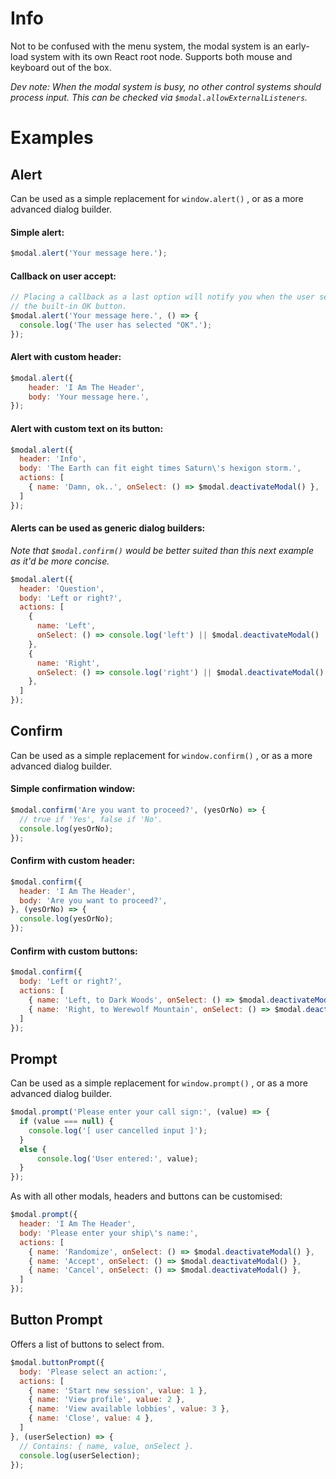 # Info

Not to be confused with the menu system, the modal system is an early-load
system with its own React root node. Supports both mouse and keyboard out of
the box.

_Dev note: When the modal system is busy, no other control systems should
process input. This can be checked via `$modal.allowExternalListeners`._

# Examples

## Alert

Can be used as a simple replacement for `window.alert()` , or as a more advanced dialog
builder.

#### Simple alert:
```javascript
$modal.alert('Your message here.');
```

#### Callback on user accept:
```javascript
// Placing a callback as a last option will notify you when the user selects
// the built-in OK button.
$modal.alert('Your message here.', () => {
  console.log('The user has selected "OK".');
});
```

#### Alert with custom header:
```javascript
$modal.alert({
    header: 'I Am The Header',
    body: 'Your message here.',
});
```

#### Alert with custom text on its button:
```javascript
$modal.alert({
  header: 'Info',
  body: 'The Earth can fit eight times Saturn\'s hexigon storm.',
  actions: [ 
    { name: 'Damn, ok..', onSelect: () => $modal.deactivateModal() },
  ]
});
```

#### Alerts can be used as generic dialog builders:
_Note that `$modal.confirm()` would be better suited than this next example as it'd be
more concise._
```javascript
$modal.alert({
  header: 'Question',
  body: 'Left or right?',
  actions: [
    { 
      name: 'Left', 
      onSelect: () => console.log('left') || $modal.deactivateModal() 
    },
    {
      name: 'Right',
      onSelect: () => console.log('right') || $modal.deactivateModal()
    },
  ]
});
```

## Confirm

Can be used as a simple replacement for `window.confirm()` , or as a more advanced dialog
builder.

#### Simple confirmation window:
```javascript
$modal.confirm('Are you want to proceed?', (yesOrNo) => {
  // true if 'Yes', false if 'No'. 
  console.log(yesOrNo);
});
```

#### Confirm with custom header:
```javascript
$modal.confirm({
  header: 'I Am The Header',
  body: 'Are you want to proceed?',
}, (yesOrNo) => {
  console.log(yesOrNo);
});
```

#### Confirm with custom buttons:
```javascript
$modal.confirm({
  body: 'Left or right?',
  actions: [ 
    { name: 'Left, to Dark Woods', onSelect: () => $modal.deactivateModal() },
    { name: 'Right, to Werewolf Mountain', onSelect: () => $modal.deactivateModal() },
  ]
});
```

## Prompt

Can be used as a simple replacement for `window.prompt()` , or as a more advanced dialog
builder.

```javascript
$modal.prompt('Please enter your call sign:', (value) => {
  if (value === null) {
    console.log('[ user cancelled input ]');
  }
  else {
      console.log('User entered:', value);
  }
});
```

As with all other modals, headers and buttons can be customised:
```javascript
$modal.prompt({
  header: 'I Am The Header',
  body: 'Please enter your ship\'s name:',
  actions: [ 
    { name: 'Randomize', onSelect: () => $modal.deactivateModal() },
    { name: 'Accept', onSelect: () => $modal.deactivateModal() },
    { name: 'Cancel', onSelect: () => $modal.deactivateModal() },
  ]
});
```

## Button Prompt

Offers a list of buttons to select from.

```javascript
$modal.buttonPrompt({
  body: 'Please select an action:',
  actions: [
    { name: 'Start new session', value: 1 },
    { name: 'View profile', value: 2 },
    { name: 'View available lobbies', value: 3 },
    { name: 'Close', value: 4 },
  ]
}, (userSelection) => {
  // Contains: { name, value, onSelect }.
  console.log(userSelection);
});
```

<!--
#### title
```javascript
$modal
```
-->
